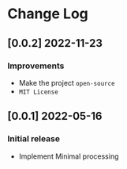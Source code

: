 # Change Log

## [0.0.2] 2022-11-23
### Improvements

- Make the project `open-source`
- `MIT License`

## [0.0.1] 2022-05-16
### Initial release

- Implement Minimal processing  
